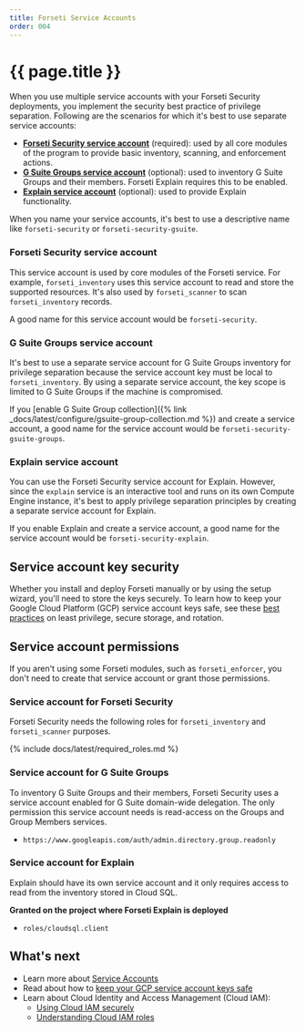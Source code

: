```yaml
---
title: Forseti Service Accounts
order: 004
---
```

# {{ page.title }}

When you use multiple service accounts with your Forseti Security deployments,
you implement the security best practice of privilege separation. Following are
the scenarios for which it's best to use separate service accounts:

 * **[Forseti Security service account](#forseti-security-service-account)**
 (required): used by all core modules of the program to provide basic
 inventory, scanning, and enforcement actions.
 * **[G Suite Groups service account](#g-suite-groups-service-account)**
 (optional): used to inventory G Suite Groups and their members.
 Forseti Explain requires this to be enabled.
 * **[Explain service account](#forseti-explain-service-account)**
 (optional): used to provide Explain functionality.

When you name your service accounts, it's best to use a descriptive name like
`forseti-security` or `forseti-security-gsuite`.

### Forseti Security service account

This service account is used by core modules of the Forseti service. For
example, `forseti_inventory` uses this service account to read and store the
supported resources. It's also used by `forseti_scanner` to scan
`forseti_inventory` records.

A good name for this service account would be `forseti-security`.

### G Suite Groups service account

It's best to use a separate service account for G Suite Groups inventory for
privilege separation because the service account key must be local to
`forseti_inventory`. By using a separate service account, the key scope is
limited to G Suite Groups if the machine is compromised.

If you
[enable G Suite Group collection]({% link _docs/latest/configure/gsuite-group-collection.md %})
and create a service account, a good name for the service account would be
`forseti-security-gsuite-groups`.

### Explain service account

You can use the Forseti Security service account for Explain. However,
since the `explain` service is an interactive tool and runs on its own
Compute Engine instance, it's best to apply privilege separation principles
by creating a separate service account for Explain.

If you enable Explain and create a service account, a good name for the
service account would be `forseti-security-explain`.

## Service account key security

Whether you install and deploy Forseti manually or by using the setup wizard,
you'll need to store the keys securely. To learn how to keep your Google Cloud
Platform (GCP) service account keys safe, see these
[best practices](https://cloudplatform.googleblog.com/2017/07/help-keep-your-Google-Cloud-service-account-keys-safe.html)
on least privilege, secure storage, and rotation.

## Service account permissions

If you aren't using some Forseti modules, such as `forseti_enforcer`, you don't
need to create that service account or grant those permissions.

### Service account for Forseti Security

Forseti Security needs the following roles for `forseti_inventory` and
`forseti_scanner` purposes.

{% include docs/latest/required_roles.md %}

### Service account for G Suite Groups

To inventory G Suite Groups and their members, Forseti Security uses a service
account enabled for G Suite domain-wide delegation. The only permission this
service account needs is read-access on the Groups and Group Members services.

 * `https://www.googleapis.com/auth/admin.directory.group.readonly`
 
### Service account for Explain

Explain should have its own service account and it only requires access to read
from the inventory stored in Cloud SQL.

**Granted on the project where Forseti Explain is deployed**

 * `roles/cloudsql.client`
 
## What's next

 * Learn more about [Service Accounts](https://cloud.google.com/iam/docs/understanding-service-accounts)
 * Read about how to [keep your GCP service account keys safe](https://cloudplatform.googleblog.com/2017/07/help-keep-your-Google-Cloud-service-account-keys-safe.html)
 * Learn about Cloud Identity and Access Management (Cloud IAM):
   * [Using Cloud IAM securely](https://cloud.google.com/iam/docs/using-iam-securely)
   * [Understanding Cloud IAM roles](https://cloud.google.com/iam/docs/understanding-roles)
